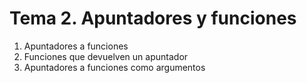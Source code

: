 # Tema 2. Apuntadores y funciones

1. Apuntadores a funciones 
2. Funciones que devuelven un apuntador
3. Apuntadores a funciones como argumentos